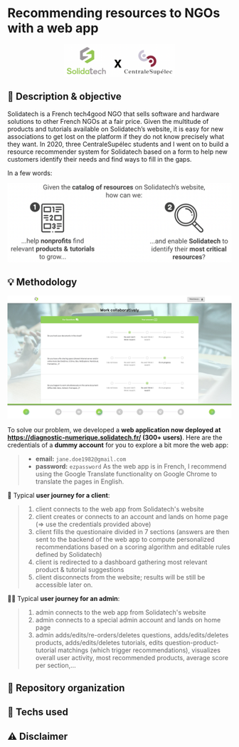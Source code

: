 # Recommending resources to NGOs with a web app

<p align="center">
  <a href="#"><img src="./resources/sponsors.png" width="250" title="sponsors"></a>
</p>


## :dart: Description & objective

Solidatech is a French tech4good NGO that sells software and hardware solutions to other French NGOs at a fair price. Given the multitude of products and tutorials available on Solidatech’s website, it is easy for new associations to get lost on the platform if they do not know precisely what they want. In 2020, three CentraleSupélec students and I went on to build a resource recommender system for Solidatech based on a form to help new customers identify their needs and find ways to fill in the gaps.

In a few words:
<p align="center">
  <a href="#"><img src="./resources/objective.png" width="530" title="objective"></a>
</p>


## :bulb: Methodology
<p align="center">
  <a href="https://diagnostic-numerique.solidatech.fr/"><img src="./resources/website.jpeg" width="900" title="website"></a>
</p>

To solve our problem, we developed a **web application now deployed at https://diagnostic-numerique.solidatech.fr/ (300+ users)**. Here are the credentials of a **dummy account** for you to explore a bit more the web app:
> - **email:** ```jane.doe1982@gmail.com```
> - **password:** ```ezpassword```
As the web app is in French, I recommend using the Google Translate functionality on Google Chrome to translate the pages in English.


:man: Typical **user journey for a client**:
> 1. client connects to the web app from Solidatech's website
> 2. client creates or connects to an account and lands on home page (=> use the credentials provided above)
> 3. client fills the questionaire divided in 7 sections (answers are then sent to the backend of the web app to compute personalized recommendations based on a scoring algorithm and editable rules defined by Solidatech)
> 4. client is redirected to a dashboard gathering most relevant product & tutorial suggestions
> 5. client disconnects from the website; results will be still be accessible later on.


:woman_office_worker: Typical **user journey for an admin**:
> 1. admin connects to the web app from Solidatech's website
> 2. admin connects to a special admin account and lands on home page
> 3. admin adds/edits/re-orders/deletes questions, adds/edits/deletes products, adds/edits/deletes tutorials, edits question-product-tutorial matchings (which trigger recommendations), visualizes overall user activity, most recommended products, average score per section,...


## :file_folder: Repository organization



## :wrench:	Techs used



## :warning: Disclaimer
